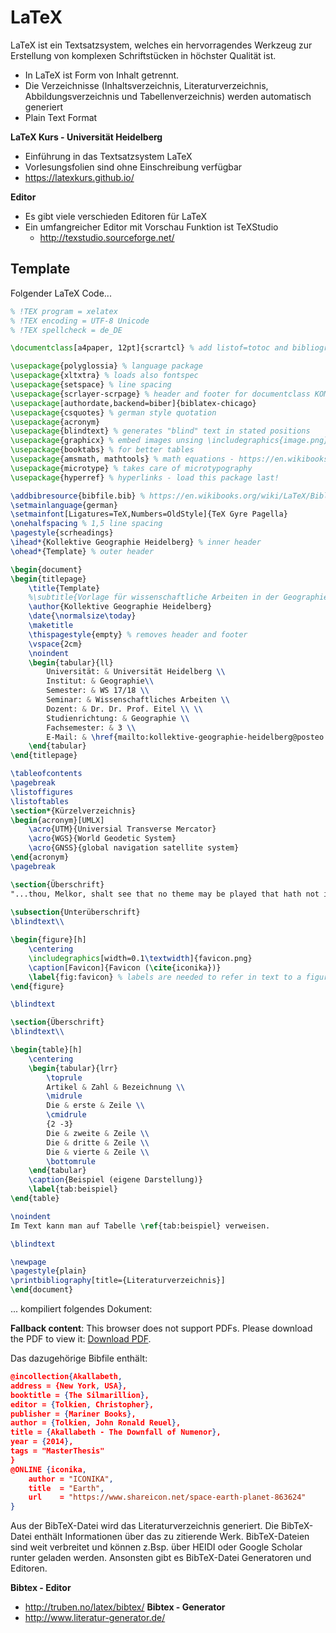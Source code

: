 # LaTeX

LaTeX ist ein Textsatzsystem, welches ein hervorragendes Werkzeug zur Erstellung von komplexen Schriftstücken in höchster Qualität ist.

- In LaTeX ist Form von Inhalt getrennt.
- Die Verzeichnisse (Inhaltsverzeichnis, Literaturverzeichnis, Abbildungsverzeichnis und Tabellenverzeichnis) werden automatisch generiert
- Plain Text Format

**LaTeX Kurs - Universität Heidelberg**
- Einführung in das Textsatzsystem LaTeX
- Vorlesungsfolien sind ohne Einschreibung verfügbar
- https://latexkurs.github.io/

**Editor**
- Es gibt viele verschieden Editoren für LaTeX
- Ein umfangreicher Editor mit Vorschau Funktion ist TeXStudio
  - http://texstudio.sourceforge.net/

## Template

Folgender LaTeX Code...

```tex
% !TEX program = xelatex
% !TEX encoding = UTF-8 Unicode
% !TEX spellcheck = de_DE

\documentclass[a4paper, 12pt]{scrartcl} % add listof=totoc and bibliography=totoc as parameter if you want both in table of content

\usepackage{polyglossia} % language package
\usepackage{xltxtra} % loads also fontspec 
\usepackage{setspace} % line spacing
\usepackage{scrlayer-scrpage} % header and footer for documentclass KOMA-Script
\usepackage[authordate,backend=biber]{biblatex-chicago}
\usepackage{csquotes} % german style quotation
\usepackage{acronym}
\usepackage{blindtext} % generates "blind" text in stated positions
\usepackage{graphicx} % embed images unsing \includegraphics{image.png}
\usepackage{booktabs} % for better tables
\usepackage{amsmath, mathtools} % math equations - https://en.wikibooks.org/wiki/LaTeX/Mathematics
\usepackage{microtype} % takes care of microtypography
\usepackage{hyperref} % hyperlinks - load this package last!

\addbibresource{bibfile.bib} % https://en.wikibooks.org/wiki/LaTeX/Bibliography_Management#BibTeX
\setmainlanguage{german}
\setmainfont[Ligatures=TeX,Numbers=OldStyle]{TeX Gyre Pagella}
\onehalfspacing % 1,5 line spacing
\pagestyle{scrheadings}
\ihead*{Kollektive Geographie Heidelberg} % inner header
\ohead*{Template} % outer header

\begin{document}
\begin{titlepage}
	\title{Template}
	%\subtitle{Vorlage für wissenschaftliche Arbeiten in der Geographie}
	\author{Kollektive Geographie Heidelberg}
	\date{\normalsize\today}
	\maketitle
	\thispagestyle{empty} % removes header and footer
	\vspace{2cm}
	\noindent
	\begin{tabular}{ll}
		Universität: & Universität Heidelberg \\
		Institut: & Geographie\\ 
		Semester: & WS 17/18 \\
		Seminar: & Wissenschaftliches Arbeiten \\
		Dozent: & Dr. Dr. Prof. Eitel \\ \\
		Studienrichtung: & Geographie \\
		Fachsemester: & 3 \\
		E-Mail: & \href{mailto:kollektive-geographie-heidelberg@posteo.de}{kollektive-geographie-heidelberg@posteo.de}
	\end{tabular}
\end{titlepage}

\tableofcontents
\pagebreak
\listoffigures
\listoftables
\section*{Kürzelverzeichnis}
\begin{acronym}[UMLX]
	\acro{UTM}{Universial Transverse Mercator}
	\acro{WGS}{World Geodetic System}
	\acro{GNSS}{global navigation satellite system}
\end{acronym}
\pagebreak

\section{Überschrift}
"...thou, Melkor, shalt see that no theme may be played that hath not its uttermost source in me, nor can any alter the music in my despite. For he that attempteth this shall prove but mine instrument in the devising of things more wonderful, which he himself hath not imagined" (\cite{Akallabeth}).
	
\subsection{Unterüberschrift}
\blindtext\\

\begin{figure}[h]
	\centering
	\includegraphics[width=0.1\textwidth]{favicon.png}
	\caption[Favicon]{Favicon (\cite{iconika})}
	\label{fig:favicon} % labels are needed to refer in text to a figure
\end{figure}

\blindtext

\section{Überschrift}
\blindtext\\

\begin{table}[h]
	\centering
	\begin{tabular}{lrr}
		\toprule
		Artikel & Zahl & Bezeichnung \\ 
		\midrule
		Die & erste & Zeile \\	
		\cmidrule
		{2 -3}
		Die & zweite & Zeile \\
		Die & dritte & Zeile \\
		Die & vierte & Zeile \\
		\bottomrule
	\end{tabular}
	\caption{Beispiel (eigene Darstellung)}
	\label{tab:beispiel}
\end{table}

\noindent
Im Text kann man auf Tabelle \ref{tab:beispiel} verweisen.

\blindtext

\newpage
\pagestyle{plain}
\printbibliography[title={Literaturverzeichnis}]
\end{document}
```

... kompiliert folgendes Dokument:

<object data="wissenschaft/template.pdf" type="application/pdf" width="100%" height="900">
   <p><b>Fallback content</b>: This browser does not support PDFs. Please download the PDF to view it: <a href="wissenschaft/template.pdf">Download PDF</a>.</p>
</object>

Das dazugehörige Bibfile enthält:

```json
@incollection{Akallabeth,
address = {New York, USA},
booktitle = {The Silmarillion},
editor = {Tolkien, Christopher},
publisher = {Mariner Books},
author = {Tolkien, John Ronald Reuel},
title = {Akallabeth - The Downfall of Numenor},
year = {2014},
tags = "MasterThesis"
}
@ONLINE {iconika,
    author = "ICONIKA",
    title  = "Earth",
    url    = "https://www.shareicon.net/space-earth-planet-863624"
}
```

Aus der BibTeX-Datei wird das Literaturverzeichnis generiert. Die BibTeX-Datei enthält Informationen über das zu zitierende Werk. BibTeX-Dateien sind weit verbreitet und können z.Bsp. über HEIDI oder Google Scholar runter geladen werden. Ansonsten gibt es BibTeX-Datei Generatoren und Editoren.

**Bibtex - Editor**
- http://truben.no/latex/bibtex/
**Bibtex - Generator**
- http://www.literatur-generator.de/
